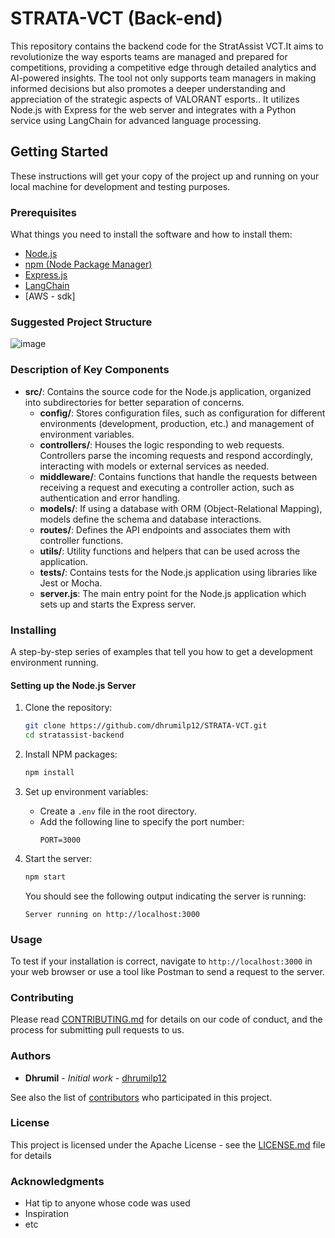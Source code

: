 # STRATA-VCT (Back-end)

This repository contains the backend code for the StratAssist VCT.It aims to revolutionize the way esports teams are managed and prepared for competitions, providing a competitive edge through detailed analytics and AI-powered insights. The tool not only supports team managers in making informed decisions but also promotes a deeper understanding and appreciation of the strategic aspects of VALORANT esports.. It utilizes Node.js with Express for the web server and integrates with a Python service using LangChain for advanced language processing.

## Getting Started

These instructions will get your copy of the project up and running on your local machine for development and testing purposes.

### Prerequisites

What things you need to install the software and how to install them:

- [Node.js](https://nodejs.org/en)
- [npm (Node Package Manager)](https://www.npmjs.com/)
- [Express.js](https://expressjs.com/)
- [LangChain](https://js.langchain.com/v0.1/docs/get_started)
- [AWS - sdk]



### Suggested Project Structure

![image](https://github.com/user-attachments/assets/b1cfd504-bde5-4fa9-84a0-8285f3e2adc1)


### Description of Key Components

- **src/**: Contains the source code for the Node.js application, organized into subdirectories for better separation of concerns.
    - **config/**: Stores configuration files, such as configuration for different environments (development, production, etc.) and management of environment variables.
    - **controllers/**: Houses the logic responding to web requests. Controllers parse the incoming requests and respond accordingly, interacting with models or external services as needed.
    - **middleware/**: Contains functions that handle the requests between receiving a request and executing a controller action, such as authentication and error handling.
    - **models/**: If using a database with ORM (Object-Relational Mapping), models define the schema and database interactions.
    - **routes/**: Defines the API endpoints and associates them with controller functions.
    - **utils/**: Utility functions and helpers that can be used across the application.
  - **tests/**: Contains tests for the Node.js application using libraries like Jest or Mocha.
  - **server.js**: The main entry point for the Node.js application which sets up and starts the Express server.

### Installing

A step-by-step series of examples that tell you how to get a development environment running.

#### Setting up the Node.js Server

1. Clone the repository:
   ```sh
   git clone https://github.com/dhrumilp12/STRATA-VCT.git
   cd stratassist-backend
   ```

2. Install NPM packages:
   ```sh
   npm install
   ```

3. Set up environment variables:
   - Create a `.env` file in the root directory.
   - Add the following line to specify the port number:
     ```
     PORT=3000
     ```

4. Start the server:
   ```sh
   npm start
   ```

   You should see the following output indicating the server is running:
   ```
   Server running on http://localhost:3000
   ```


### Usage

To test if your installation is correct, navigate to `http://localhost:3000` in your web browser or use a tool like Postman to send a request to the server.

### Contributing

Please read [CONTRIBUTING.md](https://github.com/dhrumilp12/STRATA-VCT/CONTRIBUTING.md) for details on our code of conduct, and the process for submitting pull requests to us.


### Authors

- **Dhrumil** - *Initial work* - [dhrumilp12](https://github.com/dhrumilp12)

See also the list of [contributors](https://github.com/dhrumilp12/STRATA-VCT/contributors) who participated in this project.

### License

This project is licensed under the Apache License - see the [LICENSE.md](LICENSE.md) file for details

### Acknowledgments

- Hat tip to anyone whose code was used
- Inspiration
- etc

